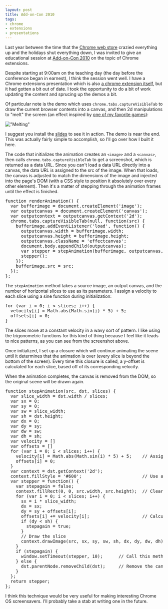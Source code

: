 ```yaml
---
layout: post
title: Add-on-Con 2010
tags: 
- chrome
- extensions
- presentations
---
```

[link-extension]: https://chrome.google.com/extensions/detail/igocgkpcgelnhiojhabmkhkgcdlpanhp
[link-addoncon]: http://addoncon.com/
[link-chromewebstore]: http://googleblog.blogspot.com/2010/12/update-on-chrome-web-store-and-chrome.html
[img-melting]: /img/2011-01-06-melting.png  "Melting"
[link-doom]: http://doom.wikia.com/wiki/Screen_melt

Last year between the time that the [Chrome web store][link-chromewebstore] 
crazied everything up and the holidays shut everything down, I was invited 
to give an educational session at [Add-on-Con 2010][link-addoncon] on the 
topic of Chrome extensions.  

Despite starting at 9:00am on the teaching day (the day before the conference 
began in earnest), I think the session went well.  I have a Chrome extensions 
presentation which is also 
[a chrome extension itself][link-extension], but it had gotten a bit out of
date.  I took the opportunity to do a bit of work updating the content and
sprucing up the demos a bit.

Of particular note is the demo which uses `chrome.tabs.captureVisibleTab`
to draw the current browser contents into a canvas, and then 2d manipulations
to "melt" the screen (an effect inspired by 
[one of my favorite games][link-doom]):

!["Melting"][img-melting]

I suggest you install the [slides][link-extension] to see it in action.  The
demo is near the end.  This was actually fairly simple to accomplish, so I'll
go over how I built it here.

<!-- -**-END-**- -->

The code that initializes
the animation creates an `<image>`  and a `<canvas>`, then
calls `chrome.tabs.captureVisibleTab` to get a screenshot, which is returned as 
a data URL. Since you can't load a data URL directly into a canvas, the data URL
is assigned to the src of the image. When that loads, the canvas is 
adjusted to match the dimensions of the image and injected into the page's DOM
(with a CSS style to position it absolutely over every other element).
Then it's a matter of stepping through the animation frames until the
effect is finished.

<pre class="brush:javascript">
function renderAnimation() {
  var bufferimage = document.createElement('image');
  var outputcanvas = document.createElement('canvas');
  var outputcontext = outputcanvas.getContext('2d');
  chrome.tabs.captureVisibleTab(null, function(src) {
    bufferimage.addEventListener('load', function() {
      outputcanvas.width = bufferimage.width;
      outputcanvas.height = bufferimage.height;
      outputcanvas.className = 'effectcanvas';
      document.body.appendChild(outputcanvas);
      var stepper = stepAnimation(bufferimage, outputcanvas, 200);
      stepper();
    });
    bufferimage.src = src;
  });
};  
</pre>

The `stepAnimation` method takes a source image, an output canvas, and the 
number of horizontal slices to use as its parameters.  I assign a velocity to
each slice using a sine function during initialization:

<pre class="brush:javascript">
for (var i = 0; i &lt; slices; i++) {
  velocity[i] = Math.abs(Math.sin(i) * 5) + 5;
  offsets[i] = 0;
}
</pre>

The slices move at a constant velocity in a wavy sort of pattern. I like 
using the trigonometric functions for this kind of thing 
because I feel like it leads to nice patterns, as you can see from the 
screenshot above.

Once initialized, I set up a closure which will continue animating the scene
until it determines that the animation is over (every slice is beyond the 
bottom of the screen).  Every time this closure is called, a y-offset is
calculated for each slice, based off of its corresponding velocity.

When the animation completes, the canvas is removed from the DOM, so the
original scene will be drawn again.

<pre class="brush:javascript">
function stepAnimation(src, dst, slices) {
  var slice_width = dst.width / slices;
  var sx = 0;
  var sy = 0;
  var sw = slice_width;
  var sh = dst.height;
  var dx = 0;
  var dy = sy;
  var dw = sw;
  var dh = sh;
  var velocity = []
  var offsets = []
  for (var i = 0; i &lt; slices; i++) {
    velocity[i] = Math.abs(Math.sin(i) * 5) + 5;    // Assign a velocity
    offsets[i] = 0;
  }
  var context = dst.getContext('2d');
  context.fillStyle = '#600';                       // Use a red background
  var stepper = function() {
    var stepagain = false;
    context.fillRect(0, 0, src.width, src.height);  // Clear the old image data
    for (var i = 0; i &lt; slices; i++) {
      sx = i * slice_width;
      dx = sx;
      dy = sy + offsets[i];
      offsets[i] += velocity[i];                    // Calculate the offset
      if (dy &lt; sh) {
        stepagain = true;
      }
      // Draw the slice
      context.drawImage(src, sx, sy, sw, sh, dx, dy, dw, dh);
    }
    if (stepagain) {
      window.setTimeout(stepper, 10);      // Call this method again in 10ms
    } else {
      dst.parentNode.removeChild(dst);     // Remove the canvas from the DOM
    }
  };
  return stepper;
};
</pre>

I think this technique would be very useful for making interesting Chrome OS
screensavers.  I'll probably take a stab at writing one in the future.
